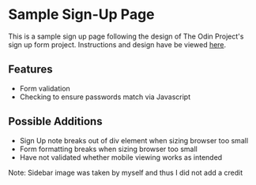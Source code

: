 <h1>Sample Sign-Up Page</h1>
This is a sample sign up page following the design of The Odin Project's sign up  form project.
Instructions and design have be viewed <a href="https://www.theodinproject.com/lessons/node-path-intermediate-html-and-css-sign-up-form">here</a>.

<h2>Features</h2>
<ul>
    <li>Form validation</li>
    <li>Checking to ensure passwords match via Javascript</li>
</ul>

<h2>Possible Additions</h2>
<ul>
    <li>Sign Up note breaks out of div element when sizing browser too small</li>
    <li>Form formatting breaks when sizing browser too small</li>
    <li>Have not validated whether mobile viewing works as intended</li>
</ul>

Note: Sidebar image was taken by myself and thus I did not add a credit
